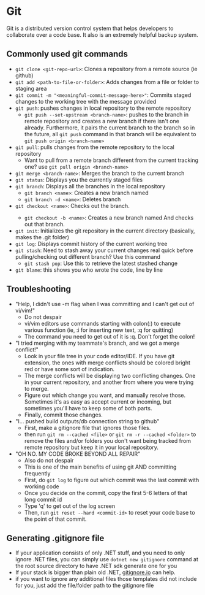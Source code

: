 # Git

Git is a distributed version control system that helps developers to collaborate over a code base. It also is an extremely helpful backup system.

## Commonly used git commands
- ```git clone <git-repo-url>```: Clones a repository from a remote source (ie github)
- ```git add <path-to-file-or-folder>```: Adds changes from a file or folder to staging area
- ```git commit -m "<meaningful-commit-message-here>"```: Commits staged changes to the working tree with the message provided
- ```git push```: pushes changes in local repository to the remote repository
    - ```git push --set-upstream <branch-name>```: pushes to the <branch-name> branch in remote repository and creates a new <branch-name> branch if there isn't one already. Furthermore, it pairs the current branch to the <branch-name> branch so in the future, all ```git push``` command in that branch will be equivalent to ```git push origin <branch-name>```
- ```git pull```: pulls changes from the remote repository to the local repository
    - Want to pull from a remote branch different from the current tracking one? use ```git pull origin <branch-name>```
- ```git merge <branch-name>```: Merges the <branch-name> branch to the current branch
- ```git status```: Displays you the currently staged files
- ```git branch```: Displays all the branches in the local repository
    - ```git branch <name>```: Creates a new branch named <name>
    - ```git branch -d <name>```: Deletes <name> branch
- ```git checkout <name>```: Checks out the <name> branch. 
    - ```git checkout -b <name>```: Creates a new branch named <name> And checks out that branch.
- ```git init```: Initializes the git repository in the current directory (basically, makes the .git folder)
- ```git log```: Displays commit history of the current working tree
- ```git stash```: Need to stash away your current changes real quick before pulling/checking out different branch? Use this command
    - ```git stash pop```: Use this to retrieve the latest stashed change
- ```git blame```: this shows you who wrote the code, line by line
## Troubleshooting
- "Help, I didn't use -m flag when I was committing and I can't get out of vi/vim!"
    - Do not despair
    - vi/vim editors use commands starting with colon(:) to execute various function (ie, :i for inserting new text, :q for quitting)
    - The command you need to get out of it is :q. Don't forget the colon!
- "I tried merging with my teammate's branch, and we got a merge conflict!"
    - Look in your file tree in your code editor/IDE. If you have git extension, the ones with merge conflicts should be colored bright red or have some sort of indication.
    - The merge conflicts will be displaying two conflicting changes. One in your current repository, and another from where you were trying to merge.
    - Figure out which change you want, and manually resolve those. Sometimes it's as easy as accept current or incoming, but sometimes you'll have to keep some of both parts.
    - Finally, commit those changes.
- "I... pushed build outputs/db connection string to github"
    - First, make a gitignore file that ignores those files.
    - then run ```git rm --cached <file>``` or ```git rm -r --cached <folder>``` to remove the files and/or folders you don't want being tracked from remote repository but keep it in your local repository.
- "OH NO. MY CODE BROKE BEYOND ALL REPAIR"
    - Also do not despair
    - This is one of the main benefits of using git AND committing frequently
    - First, do ```git log``` to figure out which commit was the last commit with working code
    - Once you decide on the commit, copy the first 5-6 letters of that long commit id
    - Type 'q' to get out of the log screen
    - Then, run ```git reset --hard <commit-id>``` to reset your code base to the point of that commit.

## Generating .gitignore file
- If your application consists of only .NET stuff, and you need to only ignore .NET files, you can simply use ```dotnet new gitignore``` command at the root source directory to have .NET sdk generate one for you
- If your stack is bigger than plain old .NET, [gitignore.io](https://gitignore.io) can help.
- if you want to ignore any additional files those templates did not include for you, just add the file/folder path to the gitignore file